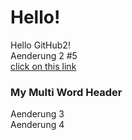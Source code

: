 # Hello!<br>
Hello GitHub2!<br>
Aenderung 2 #5  
[click on this link](#my-multi-word-header)
### My Multi Word Header
Aenderung 3  
Aenderung 4  

